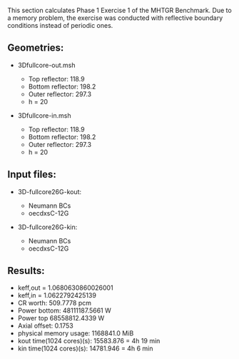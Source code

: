 This section calculates Phase 1 Exercise 1 of the MHTGR Benchmark.
Due to a memory problem, the exercise was conducted with reflective boundary conditions instead of periodic ones.

Geometries:
----------
* 3Dfullcore-out.msh
	* Top reflector: 118.9
	* Bottom reflector: 198.2
	* Outer reflector: 297.3
	* h = 20

* 3Dfullcore-in.msh
	* Top reflector: 118.9
	* Bottom reflector: 198.2
	* Outer reflector: 297.3
	* h = 20

Input files:
------------
* 3D-fullcore26G-kout:
	- Neumann BCs
	- oecdxsC-12G

* 3D-fullcore26G-kin:
	- Neumann BCs
	- oecdxsC-12G

Results:
--------
* keff,out = 1.0680630860026001
* keff,in = 1.0622792425139
* CR worth: 509.7778 pcm
* Power bottom: 48111187.5661 W
* Power top 68558812.4339 W
* Axial offset: 0.1753
* physical memory usage: 1168841.0 MiB
* kout time(1024 cores)(s): 15583.876 = 4h 19 min
* kin time(1024 cores)(s): 14781.946 = 4h 6 min
